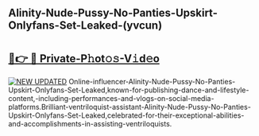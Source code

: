 ## Alinity-Nude-Pussy-No-Panties-Upskirt-Onlyfans-Set-Leaked-(yvcun)


# <h2><a href="https://mediaupload.pro?-19M">🔗👉 🔴 Private-P𝚑ot𝚘𝚜-V𝚒d𝚎o</a></h2>

[![NEW UPDATED](https://i.imgur.com/0qMVB7G.gif)](https://mediaupload.pro?-19M)
Online-influencer-Alinity-Nude-Pussy-No-Panties-Upskirt-Onlyfans-Set-Leaked,known-for-publishing-dance-and-lifestyle-content,-including-performances-and-vlogs-on-social-media-platforms.Brilliant-ventriloquist-assistant-Alinity-Nude-Pussy-No-Panties-Upskirt-Onlyfans-Set-Leaked,celebrated-for-their-exceptional-abilities-and-accomplishments-in-assisting-ventriloquists.  